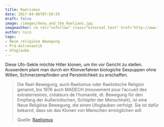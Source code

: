 ```yaml
---
title: Raelismus
date: 2017-04-06T07:59:59
draft: false
image: /images/Xenu_and_the_Raelians.jpg
imageauthor: <a rel="nofollow" class="external text" href="http://www.flickr.com/people/34566058@N03">carmenslade</a>
author: nico
tags:
- Neue religiöse Bewegung
- Prä-Astronautik
- Ufoglaube
---
```


Diese Ufo-Sekte möchte Hitler klonen, um ihn vor Gericht zu stellen.
Ausserdem plant man durch ein Klonverfahren biologiche Sexpuppen ohne Willen,
Schmerzempfinden und Persönlichkeit zu erschaffen.

> Die Rael-Bewegung, auch Raelismus oder Raelistische Religion genannt, bis 1976
> auch MADECH (mouvement pour l’accueil des extraterrestres, créateurs de
> l’humanité, dt. Bewegung für den Empfang der Außerirdischen, Schöpfer der Menschheit),
> ist eine Neue Religiöse Bewegung, die einen Ufoglauben verfolgt.
> Sie ist dafür bekannt, dass sie das Klonen von Menschen ermöglichen will.
>
> Quelle: [Raelismus](https://de.wikipedia.org/wiki/Raelismus)